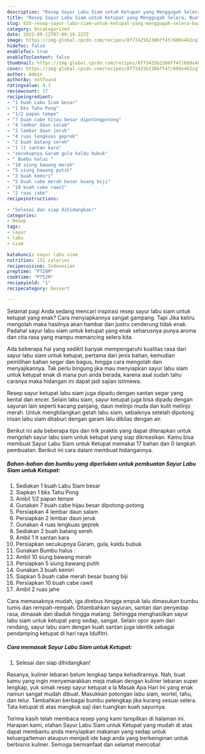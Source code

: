 ```yaml
---
description: "Resep Sayur Labu Siam untuk Ketupat yang Menggugah Selera, Buat Buka Puasa}"
title: "Resep Sayur Labu Siam untuk Ketupat yang Menggugah Selera, Buat Buka Puasa}"
slug: 655-resep-sayur-labu-siam-untuk-ketupat-yang-menggugah-selera-buat-buka-puasa
category: Uncategorized
date: 2022-09-12T07:09:18.227Z
image: https://img-global.cpcdn.com/recipes/8f73425b2386ff4f/680x482cq70/sayur-labu-siam-untuk-ketupat-foto-resep-utama.jpg
hideToc: false
enableToc: true
enableTocContent: false
thumbnail: https://img-global.cpcdn.com/recipes/8f73425b2386ff4f/680x482cq70/sayur-labu-siam-untuk-ketupat-foto-resep-utama.jpg
cover: https://img-global.cpcdn.com/recipes/8f73425b2386ff4f/680x482cq70/sayur-labu-siam-untuk-ketupat-foto-resep-utama.jpg
author: Admin
authorAv: notfound
ratingvalue: 4.3
reviewcount: 17
recipeingredient:
- "1 buah Labu Siam besar"
- "1 bks Tahu Pong"
- "1/2 papan tempe"
- "7 buah cabe hijau besar dipotongpotong"
- "4 lembar daun salam"
- "2 lembar daun jeruk"
- "4 ruas lengkuas geprek"
- "2 buah batang sereh"
- "1 lt santan kara"
- "secukupnya Garam gula kaldu bubuk"
- " Bumbu halus "
- "10 siung bawang merah"
- "5 siung bawang putih"
- "3 buah kemiri"
- "5 buah cabe merah besar buang biji"
- "10 buah cabe rawit"
- "2 ruas jahe"
recipeinstructions:

- "Selesai dan siap dihidangkan!"
categories:
- Resep
tags:
- sayur
- labu
- siam

katakunci: sayur labu siam 
nutrition: 151 calories
recipecuisine: Indonesian
preptime: "PT28M"
cooktime: "PT52M"
recipeyield: "1"
recipecategory: Dessert

---
```



Selamat pagi Anda sedang mencari inspirasi resep sayur labu siam untuk ketupat yang enak? Cara menyiapkannya sangat gampang. Tapi Jika keliru mengolah maka hasilnya akan hambar dan justru cenderung tidak enak. Padahal sayur labu siam untuk ketupat yang enak seharusnya punya aroma dan cita rasa yang mampu memancing selera kita.


Ada beberapa hal yang sedikit banyak mempengaruhi kualitas rasa dari sayur labu siam untuk ketupat, pertama dari jenis bahan, kemudian pemilihan bahan segar dan bagus, hingga cara mengolah dan menyajikannya. Tak perlu bingung jika mau menyiapkan sayur labu siam untuk ketupat enak di mana pun anda berada, karena asal sudah tahu caranya maka hidangan ini dapat jadi sajian istimewa.

Resep sayur ketupat labu siam juga dipadu dengan santan segar yang kental dan encer. Selain labu siam, sayur ketupat juga bisa dipadu dengan sayuran lain seperti kacang panjang, daun melinjo muda dan kulit melinjo merah. Untuk menghilangkan getah labu siam, sebaiknya setelah dipotong irisan labu siam ditaburi dengan garam lalu dibilas dengan air.


Berikut ini ada beberapa tips dan trik praktis yang dapat diterapkan untuk mengolah sayur labu siam untuk ketupat yang siap dikreasikan. Kamu bisa membuat Sayur Labu Siam untuk Ketupat memakai 17 bahan dan 0 langkah pembuatan. Berikut ini cara dalam membuat hidangannya.

<!--inarticleads1-->

##### Bahan-bahan dan bumbu yang diperlukan untuk pembuatan Sayur Labu Siam untuk Ketupat:

1. Sediakan 1 buah Labu Siam besar
1. Siapkan 1 bks Tahu Pong
1. Ambil 1/2 papan tempe
1. Gunakan 7 buah cabe hijau besar dipotong-potong
1. Persiapkan 4 lembar daun salam
1. Persiapkan 2 lembar daun jeruk
1. Gunakan 4 ruas lengkuas geprek
1. Sediakan 2 buah batang sereh
1. Ambil 1 lt santan kara
1. Persiapkan secukupnya Garam, gula, kaldu bubuk
1. Gunakan  Bumbu halus :
1. Ambil 10 siung bawang merah
1. Persiapkan 5 siung bawang putih
1. Gunakan 3 buah kemiri
1. Siapkan 5 buah cabe merah besar buang biji
1. Persiapkan 10 buah cabe rawit
1. Ambil 2 ruas jahe


Cara memasaknya mudah, iga direbus hingga empuk lalu dimasukan bumbu tumis dan rempah-rempah. Ditambahkan sayuran, santan dan penyedap rasa, dimasak dan diaduk hingga matang. Sehingga menghasilkan sayur labu siam untuk ketupat yang sedap, sangat. Selain opor ayam dan rendang, sayur labu siam dengan kuah santan juga identik sebagai pendamping ketupat di hari raya Idulfitri. 

<!--inarticleads2-->

##### Cara memasak Sayur Labu Siam untuk Ketupat:


1. Selesai dan siap dihidangkan!

Rasanya, kuliner lebaran belum lengkap tanpa kehadirannya. Nah, buat kamu yang ingin menyemarakkan meja makan dengan kuliner lebaran super lengkap, yuk simak resep sayur ketupat a la Masak Apa Hari Ini yang enak namun sangat mudah dibuat. Masukkan potongan labu siam, wortel, tahu, dan telur. Tambahkan berbagai bumbu pelengkap jika kurang sesuai selera. Tata ketupat di atas mangkuk saji dan tuangkan kuah sayurnya. 

Terima kasih telah membaca resep yang kami tampilkan di halaman ini. Harapan kami, olahan Sayur Labu Siam untuk Ketupat yang mudah di atas dapat membantu anda menyiapkan makanan yang sedap untuk keluarga/teman ataupun menjadi ide bagi anda yang berkeinginan untuk berbisnis kuliner. Semoga bermanfaat dan selamat mencoba!

